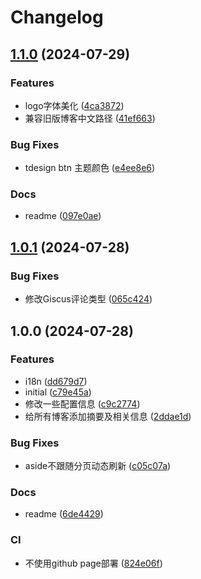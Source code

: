 # Changelog

## [1.1.0](https://github.com/Justin3go/justin3go.com/compare/v1.0.1...v1.1.0) (2024-07-29)


### Features

* logo字体美化 ([4ca3872](https://github.com/Justin3go/justin3go.com/commit/4ca3872af23cb50b012a1b5bb8c06e074dd33c38))
* 兼容旧版博客中文路径 ([41ef663](https://github.com/Justin3go/justin3go.com/commit/41ef663fd1d02e9a1c7078c2b774ccf1624e0dd2))


### Bug Fixes

* tdesign btn 主题颜色 ([e4ee8e6](https://github.com/Justin3go/justin3go.com/commit/e4ee8e6f283541eb0d6157b8a3982268fa8ed645))


### Docs

* readme ([097e0ae](https://github.com/Justin3go/justin3go.com/commit/097e0ae107a3d8949f90ba3c39d8509ac7689ff7))

## [1.0.1](https://github.com/Justin3go/justin3go.com/compare/v1.0.0...v1.0.1) (2024-07-28)


### Bug Fixes

* 修改Giscus评论类型 ([065c424](https://github.com/Justin3go/justin3go.com/commit/065c4240f8ff8b8a43b4d72273471156ad3a0c0d))

## 1.0.0 (2024-07-28)


### Features

* i18n ([dd679d7](https://github.com/Justin3go/justin3go.com/commit/dd679d70e6ec7881e92ba05b1f26189b378de0f8))
* initial ([c79e45a](https://github.com/Justin3go/justin3go.com/commit/c79e45afb050c08e0af92032e0c9d57ed07d443c))
* 修改一些配置信息 ([c9c2774](https://github.com/Justin3go/justin3go.com/commit/c9c277462f5735ce3ffa8a784dfde9cca672512c))
* 给所有博客添加摘要及相关信息 ([2ddae1d](https://github.com/Justin3go/justin3go.com/commit/2ddae1d2a5260b30ebd3f1a6a8fe227ad93da6e7))


### Bug Fixes

* aside不跟随分页动态刷新 ([c05c07a](https://github.com/Justin3go/justin3go.com/commit/c05c07af550cd4636b4c9d49d3b960800d5c97dc))


### Docs

* readme ([6de4429](https://github.com/Justin3go/justin3go.com/commit/6de4429458aeeac7588440c5a8576f0ab6e20010))


### CI

* 不使用github page部署 ([824e06f](https://github.com/Justin3go/justin3go.com/commit/824e06fe8e5abf45422f4e8a718f64d8f3d6e571))
